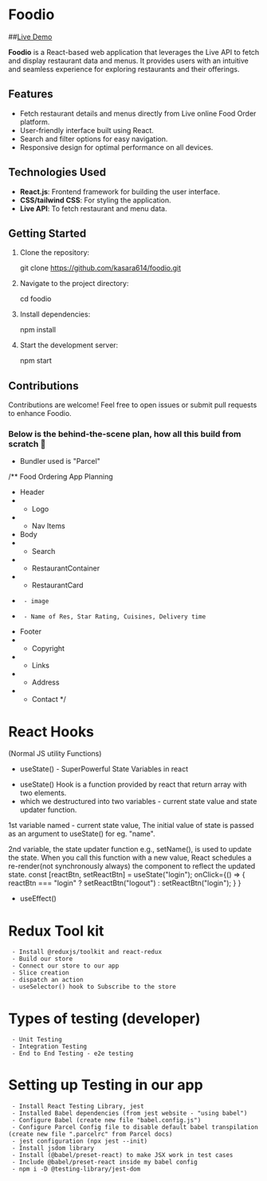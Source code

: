 # Foodio  
##[Live Demo](https://foodio614.netlify.app/)

**Foodio** is a React-based web application that leverages the Live API to fetch and display restaurant data and menus. It provides users with an intuitive and seamless experience for exploring restaurants and their offerings.  

## Features  
- Fetch restaurant details and menus directly from Live online Food Order platform.  
- User-friendly interface built using React.  
- Search and filter options for easy navigation.  
- Responsive design for optimal performance on all devices.  

## Technologies Used  
- **React.js**: Frontend framework for building the user interface.  
- **CSS/tailwind CSS**: For styling the application.  
- **Live API**: To fetch restaurant and menu data.  

## Getting Started  
1. Clone the repository:  
     
   git clone https://github.com/kasara614/foodio.git  
     
2. Navigate to the project directory:  
     
   cd foodio  
  
3. Install dependencies:  
     
   npm install  
     
4. Start the development server:  
     
   npm start  


## Contributions  
Contributions are welcome! Feel free to open issues or submit pull requests to enhance Foodio.

### Below is the behind-the-scene plan, how all this build from scratch 🙂

- Bundler used is "Parcel"

/**   Food Ordering App Planning
 * Header
 *  - Logo
 *  - Nav Items
 * Body
 *  - Search
 *  - RestaurantContainer
 *    - RestaurantCard 
 *      - image
 *      - Name of Res, Star Rating, Cuisines, Delivery time
 * Footer
 *  - Copyright
 *  - Links
 *  - Address
 *  - Contact
 */

# React Hooks
(Normal JS utility Functions)
- useState() - SuperPowerful State Variables in react
* useState() Hook is a function provided by react that return array with two elements.
* which we destructured into two variables -  current state value and state updater function.

1st variable named - current state value, The initial value of state is passed as an argument to useState() for eg. "name".

2nd variable, the state updater function e.g., setName(), is used to update the state. When you call this function with a new value, React schedules a re-render(not synchronously always) the component to reflect the updated state.
                              const [reactBtn, setReactBtn] = useState("login");
                              onClick={() => {
                                                reactBtn === "login"
                                                ? setReactBtn("logout")
                                                : setReactBtn("login"); 
                                              }
                                        }
- useEffect()

# Redux Tool kit
     - Install @reduxjs/toolkit and react-redux  
     - Build our store
     - Connect our store to our app
     - Slice creation
     - dispatch an action
     - useSelector() hook to Subscribe to the store

# Types of testing (developer)
     - Unit Testing
     - Integration Testing
     - End to End Testing - e2e testing

# Setting up Testing in our app
     - Install React Testing Library, jest
     - Installed Babel dependencies (from jest website - "using babel")
     - Configure Babel (create new file "babel.config.js")
     - Configure Parcel Config file to disable default babel transpilation (create new file ".parcelrc" from Parcel docs)
     - jest configuration (npx jest --init)
     - Install jsdom library
     - Install (@babel/preset-react) to make JSX work in test cases
     - Include @babel/preset-react inside my babel config 
     - npm i -D @testing-library/jest-dom
